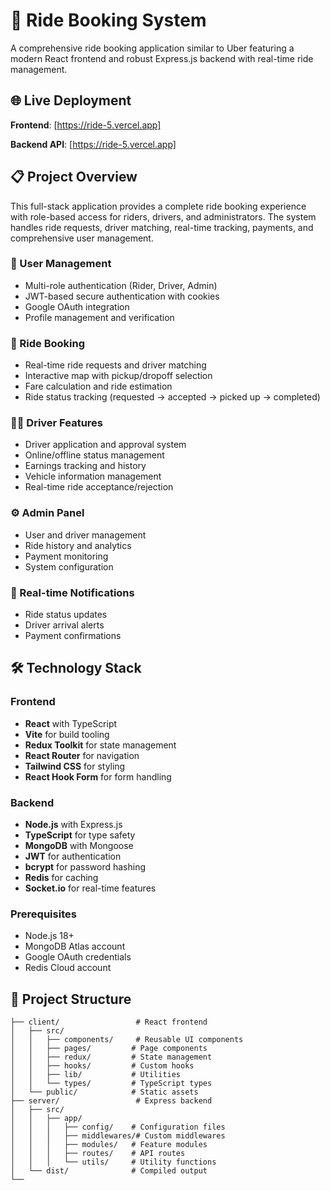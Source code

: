 # 🚗 Ride Booking System

A comprehensive ride booking application similar to Uber featuring a modern React frontend and robust Express.js backend with real-time ride management.

## 🌐 Live Deployment

**Frontend**: [https://ride-5.vercel.app]

**Backend API**: [https://ride-5.vercel.app]

## 📋 Project Overview

This full-stack application provides a complete ride booking experience with role-based access for riders, drivers, and administrators. The system handles ride requests, driver matching, real-time tracking, payments, and comprehensive user management.

### 👤 User Management
- Multi-role authentication (Rider, Driver, Admin)
- JWT-based secure authentication with cookies
- Google OAuth integration
- Profile management and verification

### 🚗 Ride Booking
- Real-time ride requests and driver matching
- Interactive map with pickup/dropoff selection
- Fare calculation and ride estimation
- Ride status tracking (requested → accepted → picked up → completed)

### 👨‍💼 Driver Features
- Driver application and approval system
- Online/offline status management
- Earnings tracking and history
- Vehicle information management
- Real-time ride acceptance/rejection

### ⚙️ Admin Panel
- User and driver management
- Ride history and analytics
- Payment monitoring
- System configuration

### 🔔 Real-time Notifications
- Ride status updates
- Driver arrival alerts
- Payment confirmations

## 🛠 Technology Stack

### Frontend
- **React** with TypeScript
- **Vite** for build tooling
- **Redux Toolkit** for state management
- **React Router** for navigation
- **Tailwind CSS** for styling
- **React Hook Form** for form handling

### Backend
- **Node.js** with Express.js
- **TypeScript** for type safety
- **MongoDB** with Mongoose
- **JWT** for authentication
- **bcrypt** for password hashing
- **Redis** for caching
- **Socket.io** for real-time features

### Prerequisites
- Node.js 18+
- MongoDB Atlas account
- Google OAuth credentials
- Redis Cloud account

## 📁 Project Structure

```
├── client/                 # React frontend
│   ├── src/
│   │   ├── components/     # Reusable UI components
│   │   ├── pages/         # Page components
│   │   ├── redux/         # State management
│   │   ├── hooks/         # Custom hooks
│   │   ├── lib/           # Utilities
│   │   └── types/         # TypeScript types
│   └── public/            # Static assets
├── server/                 # Express backend
│   ├── src/
│   │   ├── app/
│   │   │   ├── config/    # Configuration files
│   │   │   ├── middlewares/# Custom middlewares
│   │   │   ├── modules/   # Feature modules
│   │   │   ├── routes/    # API routes
│   │   │   └── utils/     # Utility functions
│   └── dist/              # Compiled output
└── 
```
